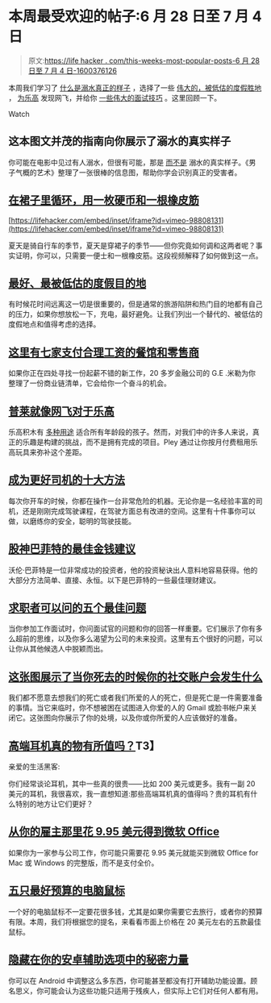 # 本周最受欢迎的帖子:6 月 28 日至 7 月 4 日

> 原文:[https://life hacker . com/this-weeks-most-popular-posts-6 月 28 日至 7 月 4 日-1600376126](https://lifehacker.com/this-weeks-most-popular-posts-june-28th-to-july-4th-1600376126)

本周我们学习了 [什么是溺水真正的样子](https://lifehacker.com/use-this-infographic-to-identify-what-drowning-really-l-1598135751) ，选择了一些 [伟大的，被低估的度假胜地](http://lifehacker.com/the-best-most-underrated-vacation-destinations-1599392001) ， [为乐高](http://lifehacker.com/pley-is-like-netflix-for-lego-1596953129) 发现网飞，并给你 [一些伟大的面试技巧](http://lifehacker.com/the-five-best-questions-a-job-candidate-can-ask-1599296074) 。这里回顾一下。

Watch

## 这本图文并茂的指南向你展示了溺水的真实样子

你可能在电影中见过有人溺水，但很有可能，那是 [而不是](http://lifehacker.com/know-what-drowning-really-looks-like-to-help-save-lives-511869654) 溺水的真实样子。《男子气概的艺术》整理了一张很棒的信息图，帮助你学会识别真正的受害者。

## [在裙子里循环，用一枚硬币和一根橡皮筋](http://hackerspace.lifehacker.com/cycle-in-a-skirt-using-a-penny-and-a-rubber-band-1597000228)

 [https://lifehacker.com/embed/inset/iframe?id=vimeo-98808131](https://lifehacker.com/embed/inset/iframe?id=vimeo-98808131) 

夏天是骑自行车的季节，夏天是穿裙子的季节——但你究竟如何调和这两者呢？事实证明，你可以，只需要一便士和一根橡皮筋。这段视频解释了如何做到这一点。

## [最好、最被低估的度假目的地](http://lifehacker.com/the-best-most-underrated-vacation-destinations-1599392001)

有时候花时间远离这一切是很重要的，但是通常的旅游陷阱和热门目的地都有自己的压力，如果你想放松一下，充电，最好避免。让我们列出一个替代的、被低估的度假地点和值得考虑的选择。

## [这里有七家支付合理工资的餐馆和零售商](http://lifehacker.com/here-are-seven-restaurants-and-retailers-that-pay-a-liv-1599297214)

如果你正在四处寻找一份起薪不错的新工作，20 多岁金融公司的 G.E .米勒为你整理了一份商业链清单，它会给你一个奋斗的机会。

## [普莱就像网飞对于乐高](http://lifehacker.com/pley-is-like-netflix-for-lego-1596953129)

乐高积木有 [多种用途](http://lifehacker.com/the-most-productive-uses-for-legos-1574965232) 适合所有年龄段的孩子。然而，对我们中的许多人来说，真正的乐趣是构建的挑战，而不是拥有完成的项目。Pley 通过让你按月付费租用乐高玩具来弥补这个差距。

## [成为更好司机的十大方法](http://lifehacker.com/top-10-ways-to-become-a-better-driver-1596820145)

每次你开车的时候，你都在操作一台非常危险的机器。无论你是一名经验丰富的司机，还是刚刚完成驾驶课程，在驾驶方面总有改进的空间。这里有十件事你可以做，以磨练你的安全，聪明的驾驶技能。

## [股神巴菲特的最佳金钱建议](http://twocents.lifehacker.com/warren-buffett-s-best-money-advice-1597691871)

沃伦·巴菲特是一位非常成功的投资者，他的投资秘诀出人意料地容易获得。他的大部分方法简单、直接、永恒。以下是巴菲特的一些最佳理财建议。

## [求职者可以问的五个最佳问题](http://lifehacker.com/the-five-best-questions-a-job-candidate-can-ask-1599296074)

当你参加工作面试时，你问面试官的问题和你的回答一样重要。它们展示了你有多么超前的思维，以及你多么渴望为公司的未来投资。这里有五个很好的问题，可以让你从其他候选人中脱颖而出。

## [这张图展示了当你死去的时候你的社交账户会发生什么](http://lifehacker.com/this-graphic-shows-what-happens-to-your-social-accounts-1598128947)

我们都不愿意去想我们的死亡或者我们所爱的人的死亡，但是死亡是一件需要准备的事情。当它来临时，你不想被困在试图进入你爱的人的 Gmail 或脸书帐户来关闭它。这张图向你展示了你的处境，以及你或你所爱的人应该做好的准备。

## [高端耳机真的物有所值吗？](http://lifehacker.com/are-high-end-headphones-really-worth-the-money-1597964432)T3】

亲爱的生活黑客:

你们经常谈论耳机，其中一些真的很贵——比如 200 美元或更多。我有一副 20 美元的耳机，我很喜欢，我一直想知道:那些高端耳机真的值得吗？贵的耳机有什么特别的地方让它们更好？

## [从你的雇主那里花 9.95 美元得到微软 Office](http://lifehacker.com/get-microsoft-office-for-9-95-from-your-employer-1596964176)

如果你为一家参与公司工作，你可能只需要花 9.95 美元就能买到微软 Office for Mac 或 Windows 的完整版，而不是支付全价。

## [五只最好预算的电脑鼠标](http://lifehacker.com/five-best-budget-computer-mice-1597267610)

一个好的电脑鼠标不一定要花很多钱，尤其是如果你需要它去旅行，或者你的预算有限。本周，我们将根据您的提名，来看看市面上价格在 20 美元左右的五款最佳鼠标。

## [隐藏在你的安卓辅助选项中的秘密力量](http://lifehacker.com/the-secret-powers-hidden-in-your-androids-accessibility-1598420171)

你可以在 Android 中调整这么多东西，你可能甚至都没有打开辅助功能设置。顾名思义，你可能会认为这些功能只适用于残疾人，但实际上它们对任何人都有用。